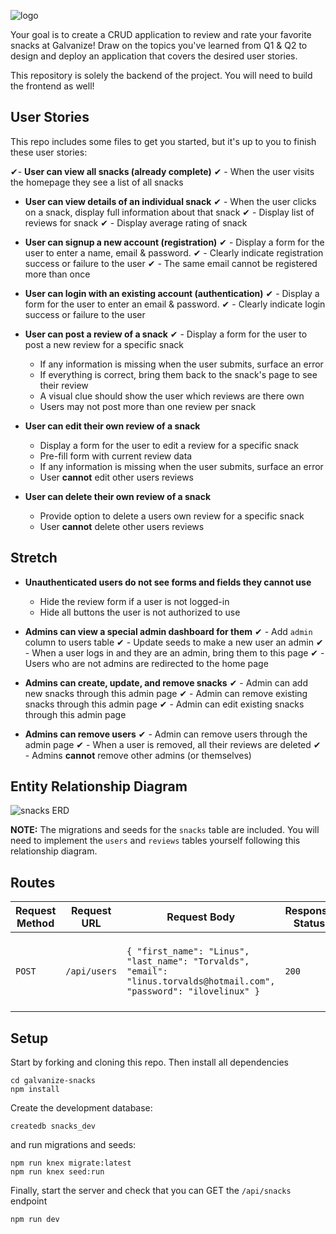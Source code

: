 ![logo](./public/res/logo_dark_small.png)

Your goal is to create a CRUD application to review and rate your favorite snacks at Galvanize! Draw on the topics you've learned from Q1 & Q2 to design and deploy an application that covers the desired user stories.

This repository is solely the backend of the project. You will need to build the frontend as well!

## User Stories

This repo includes some files to get you started, but it's up to you to finish these user stories:

✔- **User can view all snacks (already complete)**
✔  - When the user visits the homepage they see a list of all snacks


- **User can view details of an individual snack**
✔  - When the user clicks on a snack, display full information about that snack
✔  - Display list of reviews for snack
✔  - Display average rating of snack


- **User can signup a new account (registration)**
✔  - Display a form for the user to enter a name, email & password.
✔  - Clearly indicate registration success or failure to the user
✔  - The same email cannot be registered more than once


- **User can login with an existing account (authentication)**
✔  - Display a form for the user to enter an email & password.
✔  - Clearly indicate login success or failure to the user


- **User can post a review of a snack**
✔  - Display a form for the user to post a new review for a specific snack
  - If any information is missing when the user submits, surface an error
  - If everything is correct, bring them back to the snack's page to see their review
  - A visual clue should show the user which reviews are there own
  - Users may not post more than one review per snack

- **User can edit their own review of a snack**
  - Display a form for the user to edit a review for a specific snack
  - Pre-fill form with current review data
  - If any information is missing when the user submits, surface an error
  - User **cannot** edit other users reviews


- **User can delete their own review of a snack**
  - Provide option to delete a users own review for a specific snack
  - User **cannot** delete other users reviews


## Stretch

- **Unauthenticated users do not see forms and fields they cannot use**
  - Hide the review form if a user is not logged-in
  - Hide all buttons the user is not authorized to use

- **Admins can view a special admin dashboard for them**
✔  - Add `admin` column to users table
✔  - Update seeds to make a new user an admin
✔  - When a user logs in and they are an admin, bring them to this page
✔  - Users who are not admins are redirected to the home page


- **Admins can create, update, and remove snacks**
✔  - Admin can add new snacks through this admin page
✔  - Admin can remove existing snacks through this admin page
✔  - Admin can edit existing snacks through this admin page


- **Admins can remove users**
✔  - Admin can remove users through the admin page
✔  - When a user is removed, all their reviews are deleted
✔ - Admins **cannot** remove other admins (or themselves)


## Entity Relationship Diagram

![snacks ERD](./snacks_erd.jpg)

**NOTE:** The migrations and seeds for the `snacks` table are included. You will need to implement the `users` and `reviews` tables yourself following this relationship diagram.

## Routes

| Request Method | Request URL | Request Body | Response Status | Response Body                                                  |
|----------------|-------------|--------------|-----------------|----------------------------------------------------------------|
| `POST`         | `/api/users`           | `{ "first_name": "Linus", "last_name": "Torvalds", "email": "linus.torvalds@hotmail.com", "password": "ilovelinux" }` | `200`           | `{ id: 2, "first_name": "Linus", "last_name": "Torvalds", ... } |


## Setup

Start by forking and cloning this repo.
Then install all dependencies

```shell
cd galvanize-snacks
npm install
```

Create the development database:

```shell
createdb snacks_dev
```

and run migrations and seeds:

```shell
npm run knex migrate:latest
npm run knex seed:run
```

Finally, start the server and check that you can GET the `/api/snacks` endpoint

```shell
npm run dev
```
